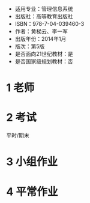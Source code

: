 - 适用专业：管理信息系统
- 出版社：高等教育出版社
- ISBN：978-7-04-039460-3
- 作者：黄梯云、李一军
- 出版年份：2014年1月
- 版次：第5版
- 是否面向21世纪教材：是
- 是否国家级规划教材：否
# 1 老师
# 2 考试
平时/期末
# 3 小组作业
# 4 平常作业

